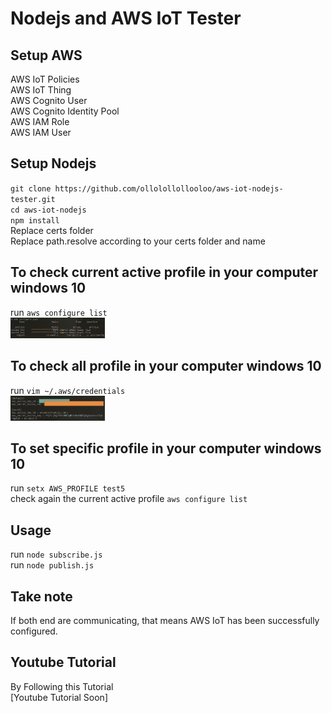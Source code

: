 # Nodejs and AWS IoT Tester  

## Setup AWS  
AWS IoT Policies   
AWS IoT Thing  
AWS Cognito User   
AWS Cognito Identity Pool  
AWS IAM Role   
AWS IAM User  

## Setup Nodejs  
`git clone https://github.com/ollolollollooloo/aws-iot-nodejs-tester.git`  
`cd aws-iot-nodejs`  
`npm install`  
Replace certs folder  
Replace path.resolve according to your certs folder and name  

## To check current active profile in your computer windows 10  
run `aws configure list`  
<img src="./visuals/list.png" width="30%">  

## To check all profile in your computer windows 10  
run `vim ~/.aws/credentials`  
<img src="./visuals/all.png" width="30%">  

## To set specific profile in your computer windows 10  
run `setx AWS_PROFILE test5`  
check again the current active profile `aws configure list`  

## Usage  
run `node subscribe.js`  
run `node publish.js`  

## Take note  
If both end are communicating, that means AWS IoT has been successfully configured.  

## Youtube Tutorial
By Following this Tutorial  
[Youtube Tutorial Soon]  
